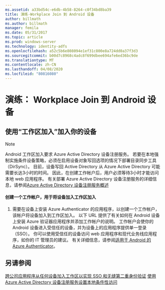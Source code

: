 ```yaml
---
ms.assetid: a33bd54c-e6db-4b58-8264-c0f34bd8ba39
title: 演练-Workplace Join 到 Android 设备
author: billmath
ms.author: billmath
manager: femila
ms.date: 05/31/2017
ms.topic: article
ms.prod: windows-server
ms.technology: identity-adfs
ms.openlocfilehash: a52c5b6e808094e1ef31c800e8a724dd0a37f3d3
ms.sourcegitcommit: b00d7c8968c4adc8f699dbee694afe6ed36bc9de
ms.translationtype: MT
ms.contentlocale: zh-CN
ms.lasthandoff: 04/08/2020
ms.locfileid: "80816080"
---
```

# <a name="walkthrough-workplace-join-to-an-android-device"></a>演练： Workplace Join 到 Android 设备



## <a name="join-your-device-with-workplace-join"></a>使用“工作区加入”加入你的设备

> [!NOTE]
> Android 工作区加入要求 Azure Active Directory 设备注册服务。 若要在本地强制实施条件设备策略，必须在启用设备对象写回选项的情况下部署目录同步工具（DirSync）。 目前，设备写回 Active Directory 从 Azure Active Directory 可能需要长达3小时的时间。 因此，在创建工作帐户后，用户必须等待3小时才能访问本地 web 应用程序。 有关部署 Azure Active Directory 设备注册服务的详细信息，请参阅[Azure Active Directory 设备注册服务概述](https://msdn.microsoft.com/library/azure/dn788908.aspx)

#### <a name="create-a-work-account-that-joins-your-device-with-workplace-join"></a>创建一个工作帐户，用于将设备加入工作区加入

1.  需要在设备上安装 Azure Authenticator 的应用程序，以创建一个工作帐户，该帐户将设备加入到工作区加入。 以下 URL 提供了有关如何在 Android 设备上安装 Azure 验证器应用程序并添加工作帐户的说明。 工作帐户会使你的 Android 设备进入受信任的设备，并为设备上的应用程序提供单一登录（SSO）。 你可以使用受信任的设备访问 web 应用程序和现代业务线应用程序，如你的 IT 管理员的建议。 有关详细信息，请参阅[适用于 Android 的 Azure Authenticator](https://docs.microsoft.com/azure/multi-factor-authentication/end-user/microsoft-authenticator-app-how-to)。

## <a name="see-also"></a>另请参阅
[跨公司应用程序从任何设备加入工作区以实现 SSO 和无缝第二重身份验证](Join-to-Workplace-from-Any-Device-for-SSO-and-Seamless-Second-Factor-Authentication-Across-Company-Applications.md)
[使用 Azure Active Directory 设备注册服务设置本地条件性访问](https://docs.microsoft.com/azure/active-directory/active-directory-device-registration-on-premises-setup)


